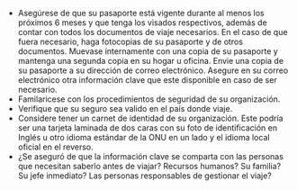[Title]: # (Documentos claves)
[Order]: # (2)

*   Asegúrese de que su pasaporte está vigente durante al menos los próximos 6 meses y que tenga los visados respectivos, además de contar con todos los documentos de viaje necesarios. En el caso de que fuera necesario, haga fotocopias de su pasaporte y de otros documentos. Muevase internamente con una copia de su pasaporte y mantenga una segunda copia en su hogar u oficina. Envie una copia de su pasaporte a su dirección de correo electrónico. Asegure en su correo electrónico otra información clave que este disponible en caso de ser necesario.
*   Familaricese con los procedimientos de seguridad de su organización.
*   Verifique que su seguro sea valido en el país donde viaje.
*   Considere tener un carnet de identidad de su organización. Este podría ser una tarjeta laminada de dos caras con su foto de identificación en Inglés u otro idioma estándar de la ONU en un lado y el idioma local oficial en el reverso.
*   ¿Se aseguró de que la información clave se comparta con las personas que necesitan saberlo antes de viajar? Recursos humanos? Su familia? Su jefe inmediato? Las personas responsables de gestionar el viaje?